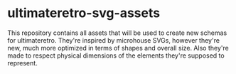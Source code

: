 # ultimateretro-svg-assets

This repository contains all assets that will be used to create new schemas for ultimateretro. They're inspired by microhouse SVGs, however they're new, much more optimized in terms of shapes and overall size. Also they're made to respect physical dimensions of the elements they're supposed to represent. 
